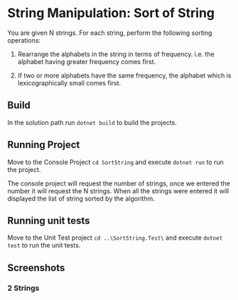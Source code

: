 # String Manipulation: Sort of String

You are given N strings.
For each string, perform the following sorting operations:

1. Rearrange the alphabets in the string in terms of frequency. i.e. the alphabet having greater frequency comes first.

2. If two or more alphabets have the same frequency, the alphabet which is lexicographically small comes first.

## Build

In the solution path run `dotnet build` to build the projects.

## Running Project

Move to the Console Project `cd SortString` and execute `dotnet run` to run the project.

The console project will request the number of strings, once we entered the number it will request the N strings. When all the strings were entered it will displayed the list of string sorted by the algorithm.

## Running unit tests

Move to the Unit Test project `cd ..\SortString.Test\` and execute `dotnet test` to run the unit tests.

## Screenshots

### 2 Strings
